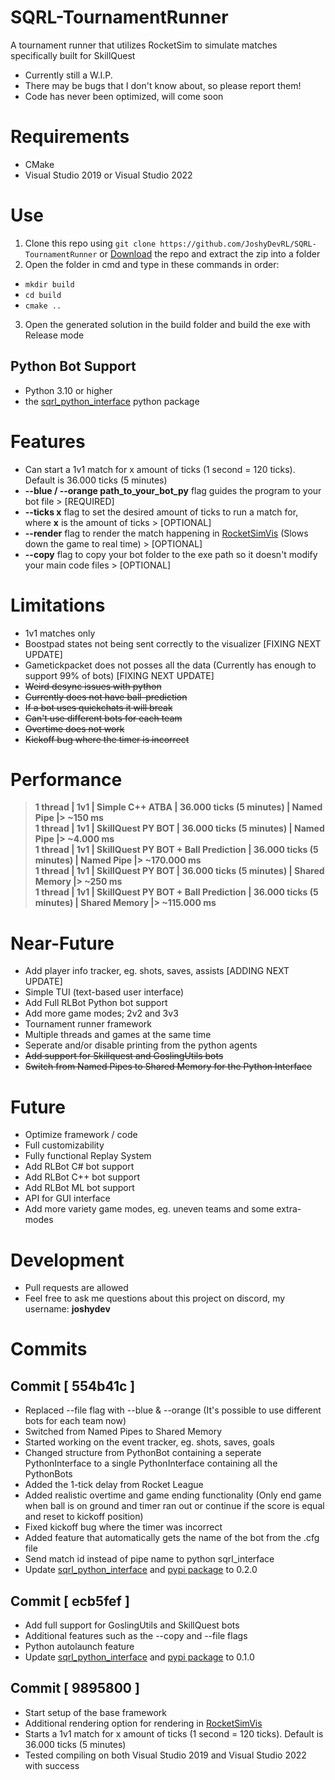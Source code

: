 # SQRL-TournamentRunner
A tournament runner that utilizes RocketSim to simulate matches specifically built for SkillQuest
- Currently still a W.I.P.
- There may be bugs that I don't know about, so please report them!
- Code has never been optimized, will come soon

# Requirements
- CMake
- Visual Studio 2019 or Visual Studio 2022

# Use
1. Clone this repo using `git clone https://github.com/JoshyDevRL/SQRL-TournamentRunner` or [Download](https://github.com/JoshyDevRL/SQRL-TournamentRunner/archive/refs/heads/main.zip) the repo and extract the zip into a folder
2. Open the folder in cmd and type in these commands in order:
  - `mkdir build`
  - `cd build`
  - `cmake ..`
3. Open the generated solution in the build folder and build the exe with Release mode

## Python Bot Support
- Python 3.10 or higher
- the [sqrl_python_interface](https://pypi.org/project/sqrl-python-interface) python package

# Features
- Can start a 1v1 match for x amount of ticks (1 second = 120 ticks). Default is 36.000 ticks (5 minutes)
- **--blue / --orange path_to_your_bot_py** flag guides the program to your bot file > [REQUIRED]
- **--ticks x** flag to set the desired amount of ticks to run a match for, where **x** is the amount of ticks > [OPTIONAL]
- **--render** flag to render the match happening in [RocketSimVis](https://github.com/ZealanL/RocketSimVis) (Slows down the game to real time) > [OPTIONAL]
- **--copy** flag to copy your bot folder to the exe path so it doesn't modify your main code files > [OPTIONAL]

# Limitations
- 1v1 matches only
- Boostpad states not being sent correctly to the visualizer [FIXING NEXT UPDATE]
- Gametickpacket does not posses all the data (Currently has enough to support 99% of bots) [FIXING NEXT UPDATE]
- ~~Weird desync issues with python~~
- ~~Currently does not have ball-prediction~~
- ~~If a bot uses quickchats it will break~~
- ~~Can't use different bots for each team~~
- ~~Overtime does not work~~
- ~~Kickoff bug where the timer is incorrect~~

# Performance
> **1 thread | 1v1 | Simple C++ ATBA | 36.000 ticks (5 minutes) | Named Pipe |> ~150 ms**\
> **1 thread | 1v1 | SkillQuest PY BOT | 36.000 ticks (5 minutes) | Named Pipe |> ~4.000 ms**\
> **1 thread | 1v1 | SkillQuest PY BOT + Ball Prediction | 36.000 ticks (5 minutes) | Named Pipe |> ~170.000 ms**\
> **1 thread | 1v1 | SkillQuest PY BOT | 36.000 ticks (5 minutes) | Shared Memory |> ~250 ms**\
> **1 thread | 1v1 | SkillQuest PY BOT + Ball Prediction | 36.000 ticks (5 minutes) | Shared Memory |> ~115.000 ms**

# Near-Future
- Add player info tracker, eg. shots, saves, assists [ADDING NEXT UPDATE]
- Simple TUI (text-based user interface)
- Add Full RLBot Python bot support
- Add more game modes; 2v2 and 3v3
- Tournament runner framework
- Multiple threads and games at the same time
- Seperate and/or disable printing from the python agents
- ~~Add support for Skillquest and GoslingUtils bots~~
- ~~Switch from Named Pipes to Shared Memory for the Python Interface~~

# Future
- Optimize framework / code
- Full customizability
- Fully functional Replay System
- Add RLBot C# bot support
- Add RLBot C++ bot support
- Add RLBot ML bot support
- API for GUI interface
- Add more variety game modes, eg. uneven teams and some extra-modes

# Development
- Pull requests are allowed
- Feel free to ask me questions about this project on discord, my username: **joshydev**

# Commits

## Commit [ 554b41c ]
- Replaced --file flag with --blue & --orange (It's possible to use different bots for each team now)
- Switched from Named Pipes to Shared Memory
- Started working on the event tracker, eg. shots, saves, goals
- Changed structure from PythonBot containing a seperate PythonInterface to a single PythonInterface containing all the PythonBots
- Added the 1-tick delay from Rocket League
- Added realistic overtime and game ending functionality (Only end game when ball is on ground and timer ran out or continue if the score is equal and reset to kickoff position)
- Fixed kickoff bug where the timer was incorrect
- Added feature that automatically gets the name of the bot from the .cfg file
- Send match id instead of pipe name to python sqrl_interface
- Update [sqrl_python_interface](https://github.com/JoshyDevRL/sqrl_python_interface) and [pypi package](https://pypi.org/project/sqrl-python-interface) to 0.2.0

## Commit [ ecb5fef ]
- Add full support for GoslingUtils and SkillQuest bots
- Additional features such as the --copy and --file flags
- Python autolaunch feature
- Update [sqrl_python_interface](https://github.com/JoshyDevRL/sqrl_python_interface) and [pypi package](https://pypi.org/project/sqrl-python-interface) to 0.1.0

## Commit [ 9895800 ]
- Start setup of the base framework
- Additional rendering option for rendering in [RocketSimVis](https://github.com/ZealanL/RocketSimVis)
- Starts a 1v1 match for x amount of ticks (1 second = 120 ticks). Default is 36.000 ticks (5 minutes)
- Tested compiling on both Visual Studio 2019 and Visual Studio 2022 with success
